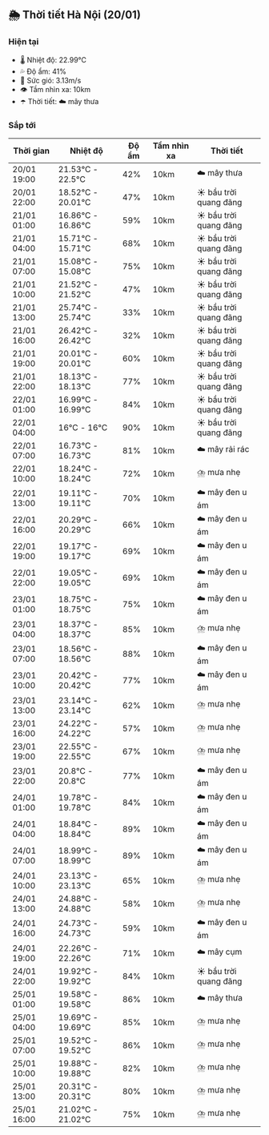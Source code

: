 ## 🌦️ Thời tiết Hà Nội (20/01)

### Hiện tại

- 🌡️ Nhiệt độ: 22.99℃
- 💦 Độ ẩm: 41%
- 💨 Sức gió: 3.13m/s
- 👁️ Tầm nhìn xa: 10km
- ☂️ Thời tiết: ☁️ mây thưa

### Sắp tới

| Thời gian | Nhiệt độ | Độ ẩm | Tầm nhìn xa | Thời tiết |
| --- | --- | --- | --- | --- |
| 20/01 19:00 | 21.53℃ - 22.5℃ | 42% | 10km | ☁️ mây thưa |
| 20/01 22:00 | 18.52℃ - 20.01℃ | 47% | 10km | ☀️ bầu trời quang đãng |
| 21/01 01:00 | 16.86℃ - 16.86℃ | 59% | 10km | ☀️ bầu trời quang đãng |
| 21/01 04:00 | 15.71℃ - 15.71℃ | 68% | 10km | ☀️ bầu trời quang đãng |
| 21/01 07:00 | 15.08℃ - 15.08℃ | 75% | 10km | ☀️ bầu trời quang đãng |
| 21/01 10:00 | 21.52℃ - 21.52℃ | 47% | 10km | ☀️ bầu trời quang đãng |
| 21/01 13:00 | 25.74℃ - 25.74℃ | 33% | 10km | ☀️ bầu trời quang đãng |
| 21/01 16:00 | 26.42℃ - 26.42℃ | 32% | 10km | ☀️ bầu trời quang đãng |
| 21/01 19:00 | 20.01℃ - 20.01℃ | 60% | 10km | ☀️ bầu trời quang đãng |
| 21/01 22:00 | 18.13℃ - 18.13℃ | 77% | 10km | ☀️ bầu trời quang đãng |
| 22/01 01:00 | 16.99℃ - 16.99℃ | 84% | 10km | ☀️ bầu trời quang đãng |
| 22/01 04:00 | 16℃ - 16℃ | 90% | 10km | ☀️ bầu trời quang đãng |
| 22/01 07:00 | 16.73℃ - 16.73℃ | 81% | 10km | ☁️ mây rải rác |
| 22/01 10:00 | 18.24℃ - 18.24℃ | 72% | 10km | ⛈️ mưa nhẹ |
| 22/01 13:00 | 19.11℃ - 19.11℃ | 70% | 10km | ☁️ mây đen u ám |
| 22/01 16:00 | 20.29℃ - 20.29℃ | 66% | 10km | ☁️ mây đen u ám |
| 22/01 19:00 | 19.17℃ - 19.17℃ | 69% | 10km | ☁️ mây đen u ám |
| 22/01 22:00 | 19.05℃ - 19.05℃ | 69% | 10km | ☁️ mây đen u ám |
| 23/01 01:00 | 18.75℃ - 18.75℃ | 75% | 10km | ☁️ mây đen u ám |
| 23/01 04:00 | 18.37℃ - 18.37℃ | 85% | 10km | ⛈️ mưa nhẹ |
| 23/01 07:00 | 18.56℃ - 18.56℃ | 88% | 10km | ☁️ mây đen u ám |
| 23/01 10:00 | 20.42℃ - 20.42℃ | 77% | 10km | ☁️ mây đen u ám |
| 23/01 13:00 | 23.14℃ - 23.14℃ | 62% | 10km | ⛈️ mưa nhẹ |
| 23/01 16:00 | 24.22℃ - 24.22℃ | 57% | 10km | ⛈️ mưa nhẹ |
| 23/01 19:00 | 22.55℃ - 22.55℃ | 67% | 10km | ⛈️ mưa nhẹ |
| 23/01 22:00 | 20.8℃ - 20.8℃ | 77% | 10km | ☁️ mây đen u ám |
| 24/01 01:00 | 19.78℃ - 19.78℃ | 84% | 10km | ☁️ mây đen u ám |
| 24/01 04:00 | 18.84℃ - 18.84℃ | 89% | 10km | ☁️ mây đen u ám |
| 24/01 07:00 | 18.99℃ - 18.99℃ | 89% | 10km | ☁️ mây đen u ám |
| 24/01 10:00 | 23.13℃ - 23.13℃ | 65% | 10km | ⛈️ mưa nhẹ |
| 24/01 13:00 | 24.88℃ - 24.88℃ | 58% | 10km | ⛈️ mưa nhẹ |
| 24/01 16:00 | 24.73℃ - 24.73℃ | 59% | 10km | ☁️ mây đen u ám |
| 24/01 19:00 | 22.26℃ - 22.26℃ | 71% | 10km | ☁️ mây cụm |
| 24/01 22:00 | 19.92℃ - 19.92℃ | 84% | 10km | ☀️ bầu trời quang đãng |
| 25/01 01:00 | 19.58℃ - 19.58℃ | 86% | 10km | ☁️ mây thưa |
| 25/01 04:00 | 19.69℃ - 19.69℃ | 85% | 10km | ⛈️ mưa nhẹ |
| 25/01 07:00 | 19.52℃ - 19.52℃ | 86% | 10km | ⛈️ mưa nhẹ |
| 25/01 10:00 | 19.88℃ - 19.88℃ | 82% | 10km | ⛈️ mưa nhẹ |
| 25/01 13:00 | 20.31℃ - 20.31℃ | 80% | 10km | ⛈️ mưa nhẹ |
| 25/01 16:00 | 21.02℃ - 21.02℃ | 75% | 10km | ⛈️ mưa nhẹ |
